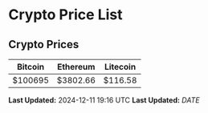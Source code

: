 # Crypto Price List

## Crypto Prices
| Bitcoin | Ethereum | Litecoin |
| ------- | -------- | -------- |
| $100695 | $3802.66 | $116.58 |
**Last Updated:** 2024-12-11 19:16 UTC
**Last Updated:** $DATE$
